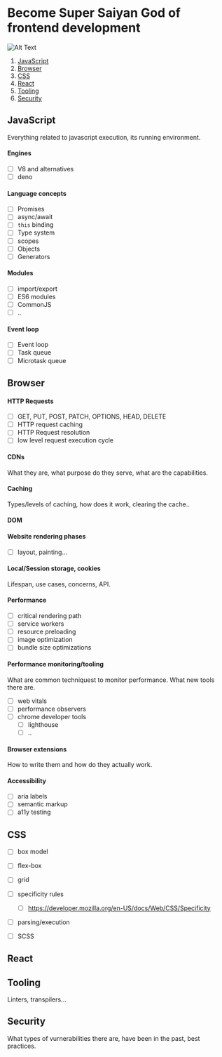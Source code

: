 # Become Super Saiyan God of frontend development

![Alt Text](https://i.pinimg.com/originals/de/c5/fd/dec5fd7786b84a7455f95970bc5416a3.gif)

1. [JavaScript](#javascript)
1. [Browser](#browser)
1. [CSS](#css)
1. [React](#react)
1. [Tooling](#tooling)
1. [Security](#security)


## JavaScript <a name="javascript"></a>

Everything related to javascript execution, its running environment.

#### Engines

- [ ] V8 and alternatives
- [ ] deno

#### Language concepts

- [ ] Promises
- [ ] async/await
- [ ] `this` binding
- [ ] Type system
- [ ] scopes
- [ ] Objects
- [ ] Generators

#### Modules

- [ ] import/export
- [ ] ES6 modules
- [ ] CommonJS
- [ ] ..

#### Event loop

- [ ] Event loop
- [ ] Task queue
- [ ] Microtask queue

## Browser <a name="browser"></a>

#### HTTP Requests

- [ ] GET, PUT, POST, PATCH, OPTIONS, HEAD, DELETE
- [ ] HTTP request caching
- [ ] HTTP Request resolution
- [ ] low level request execution cycle

#### CDNs

What they are, what purpose do they serve, what are the capabilities.

#### Caching

Types/levels of caching, how does it work, clearing the cache..

#### DOM

#### Website rendering phases

- [ ] layout, painting...

#### Local/Session storage, cookies

Lifespan, use cases, concerns, API.

#### Performance

- [ ] critical rendering path
- [ ] service workers
- [ ] resource preloading
- [ ] image optimization
- [ ] bundle size optimizations

#### Performance monitoring/tooling

What are common techniquest to monitor performance. What new tools there are.

- [ ] web vitals
- [ ] performance observers
- [ ] chrome developer tools
    - [ ] lighthouse
    - [ ] ..
    
#### Browser extensions

How to write them and how do they actually work.

#### Accessibility

- [ ] aria labels
- [ ] semantic markup
- [ ] a11y testing

## CSS <a name="css"></a>

- [ ] box model
- [ ] flex-box
- [ ] grid
- [ ] specificity rules 
    - [ ] https://developer.mozilla.org/en-US/docs/Web/CSS/Specificity
- [ ] parsing/execution
- [ ] SCSS


## React <a name="react"></a>


## Tooling <a name="tooling"></a>

Linters, transpilers...


## Security <a name="security"></a>

What types of vurnerabilities there are, have been in the past, best practices.
